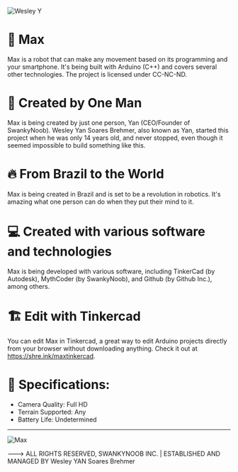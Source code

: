 ![Wesley Y](https://img.shields.io/badge/Created%20by%20One%20Man-Started%20when%20I%20was%2014%20years%20old-blue)

# 🤖 Max
Max is a robot that can make any movement based on its programming and your smartphone. It's being built with Arduino (C++) and covers several other technologies. The project is licensed under CC-NC-ND.

# 🍕 Created by One Man 
Max is being created by just one person, Yan (CEO/Founder of SwankyNoob). Wesley Yan Soares Brehmer, also known as Yan, started this project when he was only 14 years old, and never stopped, even though it seemed impossible to build something like this.

# 🔥 From Brazil to the World
Max is being created in Brazil and is set to be a revolution in robotics. It's amazing what one person can do when they put their mind to it.

# 💻 Created with various software and technologies
Max is being developed with various software, including TinkerCad (by Autodesk), MythCoder (by SwankyNoob), and Github (by Github Inc.), among others.

#  🏗 Edit with Tinkercad
You can edit Max in Tinkercad, a great way to edit Arduino projects directly from your browser without downloading anything. Check it out at https://shre.ink/maxtinkercad.

# 🧳 Specifications:
- Camera Quality: Full HD
- Terrain Supported: Any
- Battery Life: Undetermined
-----------------------

![Max](https://raw.githubusercontent.com/NervousGroove/MaxShadow/main/Max.png)

---> ALL RIGHTS RESERVED, SWANKYNOOB INC. | ESTABLISHED AND MANAGED BY Wesley YAN Soares Brehmer
